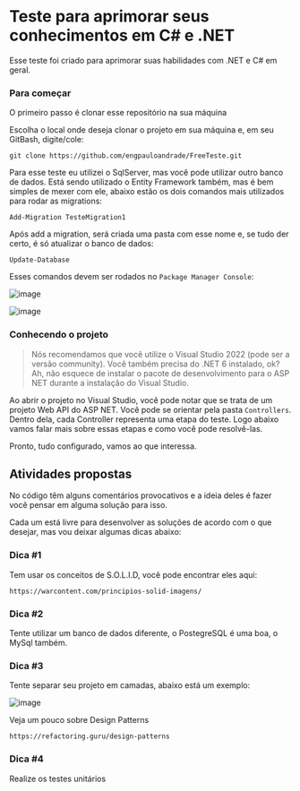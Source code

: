 # Teste para aprimorar seus conhecimentos em C# e .NET

Esse teste foi criado para aprimorar suas habilidades com .NET e C# em geral. 


### Para começar

O primeiro passo é clonar esse repositório na sua máquina

Escolha o local onde deseja clonar o projeto em sua máquina e, em seu GitBash, 
digite/cole: 

```
git clone https://github.com/engpauloandrade/FreeTeste.git
```

Para esse teste eu utilizei o SqlServer, mas você pode utilizar outro banco de dados.
Está sendo utilizado o Entity Framework também, mas é bem simples de mexer com ele, abaixo estão os dois comandos mais utilizados para rodar as migrations:

```
Add-Migration TesteMigration1
```

Após add a migration, será criada uma pasta com esse nome e, se tudo der certo, é só atualizar o banco de dados:

```
Update-Database
```

Esses comandos devem ser rodados no `Package Manager Console`:

![image](https://user-images.githubusercontent.com/81451506/231037886-0a7a0eb4-4efc-45dd-a7bd-3e9f3f773b72.png)

![image](https://user-images.githubusercontent.com/81451506/231037969-641f9fa7-dada-43f6-9bbc-a125391b63cf.png)


### Conhecendo o projeto

> Nós recomendamos que você utilize o Visual Studio 2022 (pode ser a versão community). Você também precisa do .NET 6 instalado, ok? Ah, não esquece de instalar o pacote de desenvolvimento para o ASP NET durante a instalação do Visual Studio.

Ao abrir o projeto no Visual Studio, você pode notar que se trata de um projeto Web API do ASP NET. Você pode se orientar pela pasta ```Controllers```. Dentro dela, cada Controller representa uma etapa do teste. Logo abaixo vamos falar mais sobre essas etapas e como você pode resolvê-las.


Pronto, tudo configurado, vamos ao que interessa.

## Atividades propostas

No código têm alguns comentários provocativos e a ideia deles é fazer você pensar em alguma solução para isso.

Cada um está livre para desenvolver as soluções de acordo com o que desejar, mas vou deixar algumas dicas abaixo:

### Dica #1

Tem usar os conceitos de S.O.L.I.D, você pode encontrar eles aqui:

```
https://warcontent.com/principios-solid-imagens/
```

### Dica #2

Tente utilizar um banco de dados diferente, o PostegreSQL é uma boa, o MySql também.

### Dica #3

Tente separar seu projeto em camadas, abaixo está um exemplo:

![image](https://user-images.githubusercontent.com/81451506/231036067-25f11bd5-0fc2-443d-aea1-f17d70f5c9ae.png)


Veja um pouco sobre Design Patterns

```
https://refactoring.guru/design-patterns
```

### Dica #4 

Realize os testes unitários

